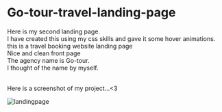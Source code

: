 # Go-tour-travel-landing-page
Here is my second landing page.<br> I have created this using my css skills and gave it some hover animations. <br> this is a travel booking website landing page <br> Nice and clean front page
<br> The agency name is Go-tour. <br> I thought of the name by myself.

<br>
Here is a screenshot of my project...<3
<br>

![landingpage](https://github.com/user-attachments/assets/ed3faf63-333f-4686-8bdd-8d39a642fc16)


